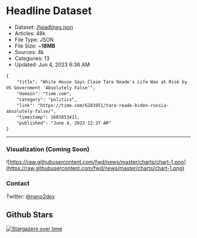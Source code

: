 # Headline Dataset

- Dataset: [/headlines.json](https://raw.githubusercontent.com/fwd/news/master/headlines.json) 
- Articles: 48k
- File Type: JSON
- File Size: ~**18MB**
- Sources: 4k
- Categories: 13
- Updated: Jun 4, 2023 6:36 AM

```
{
    "title": "White House Says Claim Tara Reade's Life Was at Risk by US Government 'Absolutely False'",
    "domain": "time.com",
    "category": "politics",
    "link": "https://time.com/6283951/tara-reade-biden-russia-absolutely-false/",
    "timestamp": 1685853421,
    "published": "June 4, 2023 12:37 AM"
}
```

---

### Visualization (Coming Soon)

![https://raw.githubusercontent.com/fwd/news/master/charts/chart-1.png](https://raw.githubusercontent.com/fwd/news/master/charts/chart-1.png)

### Contact 

Twitter: [@nano2dev](https://twitter.com/nano2dev)

## Github Stars

[![Stargazers over time](https://starchart.cc/fwd/news.svg)](https://starchart.cc/fwd/news)
